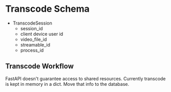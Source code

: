 # Transcode Schema

- TranscodeSession
  - session_id
  - client device user id
  - video_file_id
  - streamable_id
  - process_id

## Transcode Workflow

FastAPI doesn't guarantee access to shared resources.
Currently transcode is kept in memory in a dict.
Move that info to the database.